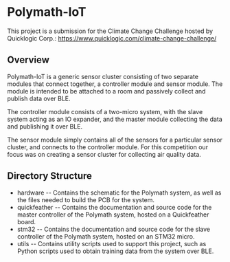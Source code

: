 # Polymath-IoT

This project is a submission for the Climate Change Challenge hosted by Quicklogic Corp.: https://www.quicklogic.com/climate-change-challenge/

## Overview

Polymath-IoT is a generic sensor cluster consisting of two separate modules that connect together, a controller module and sensor module. The module is intended to be attached to a room and passively collect and publish data over BLE.

The controller module consists of a two-micro system, with the slave system acting as an IO expander, and the master module collecting the data and publishing it over BLE.

The sensor module simply contains all of the sensors for a particular sensor cluster, and connects to the controller module. For this competition our focus was on creating a sensor cluster for collecting air quality data.

## Directory Structure
- hardware -- Contains the schematic for the Polymath system, as well as the files needed to build the PCB for the system.
- quickfeather -- Contains the documentation and source code for the master controller of the Polymath system, hosted on a Quickfeather board.
- stm32 -- Contains the documentation and source code for the slave controller of the Polymath system, hosted on an STM32 micro.
- utils -- Contains utility scripts used to support this project, such as Python scripts used to obtain training data from the system over BLE.
